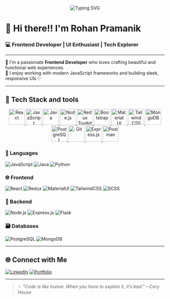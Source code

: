 <div align="center">
  <img src="https://readme-typing-svg.herokuapp.com?font=Fira+Code&size=24&pause=1000&color=36BCF7&center=true&vCenter=true&width=500&height=50&lines=Welcome+to+my+GitHub+Profile;I'm+Rohan+Pramanik+💻;Frontend+Developer+%7C+UI+Enthusiast+%7C+Tech+Explorer" alt="Typing SVG" />
</div>


# 👋 Hi there!! I'm **Rohan Pramanik**  
### 💻 Frontend Developer | UI Enthusiast | Tech Explorer

---

🌟 I'm a passionate **Frontend Developer** who loves crafting beautiful and functional web experiences.  
🚀 I enjoy working with modern JavaScript frameworks and building sleek, responsive UIs ✨

---

## 🚀 Tech Stack and tools
<p align="center">
  <a href="https://reactjs.org/" target="_blank">
    <img src="https://img.icons8.com/color/96/react-native.png" alt="React" width="50" height="50"/>
  </a>
  <a href="https://developer.mozilla.org/en-US/docs/Web/JavaScript" target="_blank">
    <img src="https://img.icons8.com/color/96/javascript.png" alt="JavaScript" width="50" height="50"/>
  </a>
  <a href="https://www.java.com/" target="_blank">
    <img src="https://img.icons8.com/color/96/java-coffee-cup-logo.png" alt="Java" width="50" height="50"/>
  </a>
  <a href="https://nodejs.org/" target="_blank">
    <img src="https://img.icons8.com/color/96/nodejs.png" alt="Node.js" width="50" height="50"/>
  </a>
  <a href="https://redux-toolkit.js.org/" target="_blank">
    <img src="https://img.icons8.com/external-tal-revivo-shadow-tal-revivo/96/external-redux-an-open-source-javascript-library-for-managing-application-state-logo-shadow-tal-revivo.png" alt="Redux Toolkit" width="50" height="50"/>
  </a>
  <a href="https://getbootstrap.com/" target="_blank">
    <img src="https://img.icons8.com/color/96/bootstrap.png" alt="Bootstrap" width="50" height="50"/>
  </a>
  <a href="https://mui.com/" target="_blank">
    <img src="https://img.icons8.com/color/96/material-ui.png" alt="Material UI" width="50" height="50"/>
  </a>
  <a href="https://tailwindcss.com/" target="_blank">
    <img src="https://img.icons8.com/color/96/tailwindcss.png" alt="Tailwind CSS" width="50" height="50"/>
  </a>
  <a href="https://www.mongodb.com/" target="_blank">
    <img src="https://img.icons8.com/color/96/mongodb.png" alt="MongoDB" width="50" height="50"/>
  </a>
  <a href="https://www.postgresql.org/" target="_blank">
    <img src="https://img.icons8.com/color/96/postgreesql.png" alt="PostgreSQL" width="50" height="50"/>
  </a>
  <a href="https://git-scm.com/" target="_blank">
    <img src="https://img.icons8.com/color/96/git.png" alt="Git" width="50" height="50"/>
  </a>
  <a href="https://expressjs.com/" target="_blank">
    <img src="https://expressjs.com/images/brand/logotype-light.svg" alt="Express.js" width="50" height="50"/>
  </a>
  <a href="https://www.postman.com/" target="_blank">
    <img src="https://img.icons8.com/external-tal-revivo-color-tal-revivo/96/external-postman-is-the-only-complete-api-development-environment-logo-color-tal-revivo.png" alt="Postman" width="50" height="50"/>
  </a>
</p>


### 🧠 Languages
![JavaScript](https://img.shields.io/badge/-JavaScript-F7DF1E?style=flat&logo=javascript&logoColor=000)
![Java](https://img.shields.io/badge/-Java-007396?style=flat&logo=java&logoColor=white)
![Python](https://img.shields.io/badge/-Python-3776AB?style=flat&logo=python&logoColor=white)

### 🌐 Frontend
![React](https://img.shields.io/badge/-React-61DAFB?style=flat&logo=react&logoColor=black)
![Redux](https://img.shields.io/badge/-Redux-764ABC?style=flat&logo=redux&logoColor=white)
![MaterialUI](https://img.shields.io/badge/-MaterialUI-0081CB?style=flat&logo=mui&logoColor=white)
![TailwindCSS](https://img.shields.io/badge/-TailwindCSS-38B2AC?style=flat&logo=tailwind-css&logoColor=white)
![SCSS](https://img.shields.io/badge/-SCSS-CC6699?style=flat&logo=sass&logoColor=white)

### 🔧 Backend
![Node.js](https://img.shields.io/badge/-Node.js-339933?style=flat&logo=node.js&logoColor=white)
![Express.js](https://img.shields.io/badge/-Express.js-000000?style=flat&logo=express&logoColor=white)
![Flask](https://img.shields.io/badge/-Flask-000000?style=flat&logo=flask&logoColor=white)

### 🗃️ Databases
![PostgreSQL](https://img.shields.io/badge/-PostgreSQL-336791?style=flat&logo=postgresql&logoColor=white)
![MongoDB](https://img.shields.io/badge/-MongoDB-47A248?style=flat&logo=mongodb&logoColor=white)

---

## 🌐 Connect with Me

[![LinkedIn](https://img.shields.io/badge/-LinkedIn-0077B5?style=flat&logo=linkedin&logoColor=white)](https://www.linkedin.com/in/rohan-pramanik/)
[![Portfolio](https://img.shields.io/badge/-Portfolio-black?style=flat&logo=internet-explorer&logoColor=white)](#) <!-- update this with your site if you have one -->

---

> ✨ *"Code is like humor. When you have to explain it, it’s bad." – Cory House*

